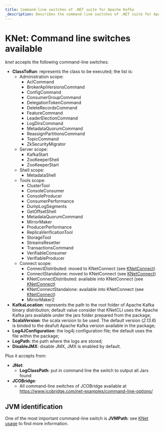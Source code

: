 ```yaml
---
title: Command-line switches of .NET suite for Apache Kafka
_description: Describes the command-line switches of .NET suite for Apache Kafka
---
```


# KNet: Command line switches available

_knet_ accepts the following command-line switches:

* **ClassToRun**: represents the class to be executed; the list is:
	* Administration scope:
		* AclCommand
		* BrokerApiVersionsCommand
		* ConfigCommand
		* ConsumerGroupCommand
		* DelegationTokenCommand
		* DeleteRecordsCommand
		* FeatureCommand
		* LeaderElectionCommand
		* LogDirsCommand
		* MetadataQuorumCommand
		* ReassignPartitionsCommand
		* TopicCommand
		* ZkSecurityMigrator
	* Server scope:
		* KafkaStart
		* ZooKeeperShell
		* ZooKeeperStart
	* Shell scope:
		* MetadataShell
	* Tools scope:
		* ClusterTool
		* ConsoleConsumer
		* ConsoleProducer
		* ConsumerPerformance
		* DumpLogSegments
		* GetOffsetShell
		* MetadataQuorumCommand
		* MirrorMaker
		* ProducerPerformance
		* ReplicaVerificationTool
		* StorageTool
		* StreamsResetter
		* TransactionsCommand
		* VerifiableConsumer
		* VerifiableProducer
	* Connect scope:
		* ConnectDistributed: moved to KNetConnect (see [KNetConnect](usageConnect.md))
		* ConnectStandalone: moved to KNetConnect (see [KNetConnect](usageConnect.md))
		* KNetConnectDistributed: available into KNetConnect (see [KNetConnect](usageConnect.md))
		* KNetConnectStandalone: available into KNetConnect (see [KNetConnect](usageConnect.md))
		* MirrorMaker2
* **KafkaLocation**: represents the path to the root folder of Apache Kafka binary distribution; default value consider that KNetCLI uses the Apache Kafka jars available under the jars folder prepared from the package;
* **ScalaVersion**: the scala version to be used. The default version (_2.13.6_) is binded to the deafult Apache Kafka version available in the package;
* **Log4JConfiguration**: the log4j configuration file; the default uses the file within the package;
* **LogPath**: the path where the logs are stored;
* **DisableJMX**: disable JMX, JMX is enabled by default.

Plus it accepts from:
* **JNet**:
  * **LogClassPath**: put in command line the switch to output all Jars found
* **JCOBridge**:
  * All command-line switches of JCOBridge available at https://www.jcobridge.com/net-examples/command-line-options/

## JVM identification

One of the most important command-line switch is **JVMPath**: see [KNet usage](usage.md) to find more information.

